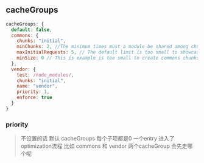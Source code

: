## cacheGroups
```js
cacheGroups: {
  default: false,
  commons: {
    chunks: "initial",
    minChunks: 2, //The minimum times must a module be shared among chunks before splitting.
    maxInitialRequests: 5, // The default limit is too small to showcase the effect
    minSize: 0 // This is example is too small to create commons chunks
  },
  vendor: {
    test: /node_modules/,
    chunks: "initial",
    name: "vendor",
    priority: 1,
    enforce: true
  }
}
```
### priority 
> 不设置的话 默认 cacheGroups 每个子项都是0 
> 一个entry 进入了 optimization流程 比如 commons 和 vendor 两个cacheGroup 会先走哪个呢  